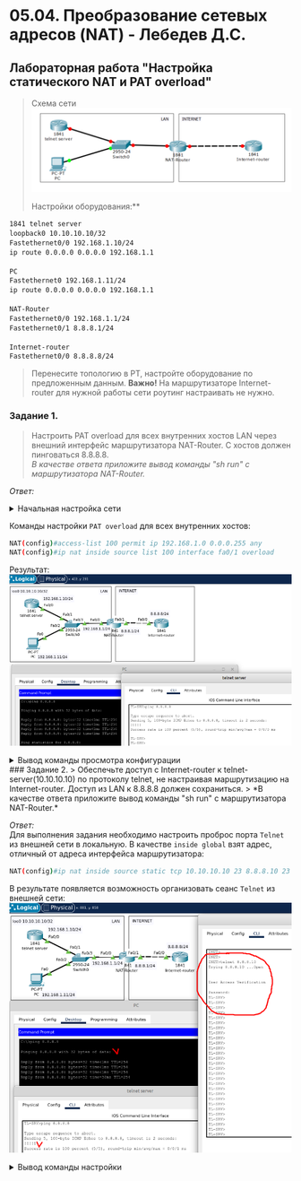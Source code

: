 # 05.04. Преобразование сетевых адресов (NAT) - Лебедев Д.С.
## Лабораторная работа "Настройка статического NAT и PAT overload"
> Схема сети  
> ![](_attachments/0504-00-00.png)  
> 
> Настройки оборудования:**

```sh
1841 telnet server
loopback0 10.10.10.10/32
Fastethernet0/0 192.168.1.10/24
ip route 0.0.0.0 0.0.0.0 192.168.1.1
 
PC
Fastethernet0 192.168.1.11/24
ip route 0.0.0.0 0.0.0.0 192.168.1.1
 
NAT-Router
Fastethernet0/0 192.168.1.1/24
Fastethernet0/1 8.8.8.1/24
 
Internet-router
Fastethernet0/0 8.8.8.8/24
```

> Перенесите топологию в PT, настройте оборудование по предложенным данным.
> **Важно!**
> На маршрутизаторе Internet-router для нужной работы сети роутинг настраивать не нужно.

### Задание 1.
> Настроить PAT overload для всех внутренних хостов LAN через внешний интерфейс маршрутизатора NAT-Router. С хостов должен пинговаться 8.8.8.8.  
> *В качестве ответа приложите вывод команды "sh run" с маршрутизатора NAT-Router.*

*Ответ:*  
<details>
<summary>Начальная настройка сети</summary>

```bash
---telnet-server---
TL-SRV(config)#int loo0
TL-SRV(config-if)#ip addr 10.10.10.10 255.255.255.255

TL-SRV(config-if)#int fa0/0
TL-SRV(config-if)#ip addr 192.168.1.10 255.255.255.0
TL-SRV(config-if)#no sh

TL-SRV(config-if)#exi
TL-SRV(config)#ip route 0.0.0.0 0.0.0.0 192.168.1.1

---- Настройка сервера Telnet ---
TL-SRV(config)#line vty 0 4
TL-SRV(config-line)#login
TL-SRV(config-line)#password cisco
TL-SRV(config-line)#service password-encryption



---NAT-Router---
NAT(config)#int fa0/0
NAT(config-if)#ip addr 192.168.1.1 255.255.255.0
NAT(config-if)#no sh

NAT(config)#int fa0/1
NAT(config-if)#ip addr 8.8.8.1 255.255.255.0
NAT(config-if)#no sh

NAT(config-if)#exi
NAT(config)#ip route 0.0.0.0 0.0.0.0 8.8.8.8
NAT(config)#ip route 10.10.10.10 255.255.255.255 fa0/0

---Internet-Router---
INET(config)#int fa0/0
INET(config-if)#ip addr 8.8.8.8 255.255.255.0
INET(config-if)#no sh
```
</details>

Команды настройки `PAT overload` для всех внутренних хостов:  
```sh
NAT(config)#access-list 100 permit ip 192.168.1.0 0.0.0.255 any
NAT(config)#ip nat inside source list 100 interface fa0/1 overload
```

Результат:  
![](_attachments/0504-01-01.png)  

<details>
<summary>Вывод команды просмотра конфигурации</summary>

```bash
NAT#sh run
Building configuration...

Current configuration : 808 bytes
!
version 12.4
no service timestamps log datetime msec
no service timestamps debug datetime msec
no service password-encryption
!
hostname NAT
!
!
!
!
!
!
!
!
ip cef
no ipv6 cef
!
!
!
!
!
!
!
!
!
!
!
!
spanning-tree mode pvst
!
!
!
!
!
!
interface FastEthernet0/0
 ip address 192.168.1.1 255.255.255.0
 ip nat inside
 duplex auto
 speed auto
!
interface FastEthernet0/1
 ip address 8.8.8.1 255.255.255.0
 ip nat outside
 duplex auto
 speed auto
!
interface Vlan1
 no ip address
 shutdown
!
ip nat inside source list 100 interface FastEthernet0/1 overload
ip classless
ip route 0.0.0.0 0.0.0.0 8.8.8.8 
ip route 10.10.10.10 255.255.255.255 FastEthernet0/0 
!
ip flow-export version 9
!
!
access-list 100 permit ip 192.168.1.0 0.0.0.255 any
!
!
!
!
!
!
line con 0
!
line aux 0
!
line vty 0 4
 login
!
!
!
end
```
</details>
### Задание 2.
> Обеспечьте доступ с Internet-router к telnet-server(10.10.10.10) по протоколу telnet, не настраивая маршрутизацию на Internet-router. Доступ из LAN к 8.8.8.8 должен сохраниться.  
> *В качестве ответа приложите вывод команды "sh run" с маршрутизатора NAT-Router.*

*Ответ:*  
Для выполнения задания необходимо настроить проброс порта `Telnet` из внешней сети в локальную. В качестве `inside global` взят адрес, отличный от адреса интерфейса маршрутизатора:  
```sh
NAT(config)#ip nat inside source static tcp 10.10.10.10 23 8.8.8.10 23
```

В результате появляется возможность организовать сеанс `Telnet` из внешней сети:  
![](_attachments/0504-02-01.png)  

<details>
<summary>Вывод команды настройки</summary>

```bash
NAT#sh run
Building configuration...

Current configuration : 868 bytes
!
version 12.4
no service timestamps log datetime msec
no service timestamps debug datetime msec
no service password-encryption
!
hostname NAT
!
!
!
!
!
!
!
!
ip cef
no ipv6 cef
!
!
!
!
!
!
!
!
!
!
!
!
spanning-tree mode pvst
!
!
!
!
!
!
interface FastEthernet0/0
 ip address 192.168.1.1 255.255.255.0
 ip nat inside
 duplex auto
 speed auto
!
interface FastEthernet0/1
 ip address 8.8.8.1 255.255.255.0
 ip nat outside
 duplex auto
 speed auto
!
interface Vlan1
 no ip address
 shutdown
!
ip nat inside source list 100 interface FastEthernet0/1 overload
ip nat inside source static tcp 10.10.10.10 23 8.8.8.10 23 
ip classless
ip route 0.0.0.0 0.0.0.0 8.8.8.8 
ip route 10.10.10.10 255.255.255.255 FastEthernet0/0 
!
ip flow-export version 9
!
!
access-list 100 permit ip 192.168.1.0 0.0.0.255 any
!
!
!
!
!
!
line con 0
!
line aux 0
!
line vty 0 4
 login
!
!
!
end
```
</details>
